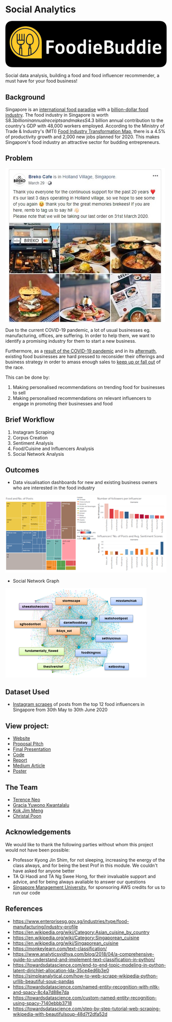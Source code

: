 # Social Analytics

![logo](/docs/img/Logo_Black.JPEG)

Social data analysis, building a food and food influencer recommender, a must have for your food business!

## Background

Singapore is an [international food paradise](https:/www.straitstimes.com%2Fopinion%2Fglobal-city-foodies-paradise) with a [billion-dollar food industry](https://foodindustry.asia/the-food-industry-a-strong-contributor-to-singapores-economy). The food industry in Singapore is worth S$8.3 billion in annual receipts and makes S$4.3 billion annual contribution to the country's GDP with 48,000 workers employed. According to the Ministry of Trade & Industry's (MTI) [Food Industry Transformation Map](https://www.enterprisesg.gov.sg%2Findustries%2Ftype%2Ffood-manufacturing%2Findustry-profile), there is a 4.5% of productivity growth and 2,000 new jobs planned for 2020. This makes Singapore's food industry an attractive sector for budding entrepreneurs.

## Problem

![](/Images/breko.jpg?raw=true)

Due to the current COVID-19 pandemic, a lot of usual businesses eg. manufacturing, offices, are suffering. In order to help them, we want to identify a promising industry for them to start a new business.

Furthermore, as a [result of the COVID-19 pandemic](https://www.scmp.com/news/asia/southeast-asia/article/3081906/coronavirus-singapores-home-based-food-businesses-hit-hard) and in its [aftermath](https://www.todayonline.com/singapore/fb-sales-fall-april-amid-circuit-breaker-some-restaurants-choose-close-shop-good), existing food businesses are hard pressed to reconsider their offerings and business strategy in order to amass enough sales to [keep up or fall out](https://vulcanpost.com/700385/fb-businesses-closed-down-singapore/) of the race.

This can be done by:

1. Making personalised recommendations on trending food for businesses to sell
2. Making personalised recommendations on relevant influencers to engage in promoting their businesses and food

## Brief Workflow

1. Instagram Scraping
2. Corpus Creation
3. Sentiment Analysis
4. Food/Cuisine and Influencers Analysis
5. Social Network Analysis

## Outcomes

- Data visualisation dashboards for new and existing business owners who are interested in the food industry

![dashboard](/Images/existing.png)

- Social Network Graph

![network graph](/Images/socialgraph.png)

## Dataset Used

- [Instagram scrapes](https://github.com/terenceneo/Social-Analytics/tree/master/Instagram) of posts from the top 12 food influencers in Singapore from 30th May to 30th June 2020

## View project:

<!-- To change presentation to google slides view only links -->

- [Website](https://terenceneo.github.io/Social-Analytics/)
- [Proposal Pitch](https://github.com/terenceneo/Social-Analytics/blob/master/Final%20Submission/G10_Group6-Terence_FoodieBuddie_IS434_Social_Analytics_Proposal_Pitch.pptx)
- [Final Presentation](https://github.com/terenceneo/Social-Analytics/blob/master/Final%20Submission/G10_Group6-Terence_FoodieBuddie_IS434_Social_Analytics_Final_Presentation.pdf)
- [Code](https://github.com/terenceneo/Social-Analytics/tree/master/Code)
- [Report](https://github.com/terenceneo/Social-Analytics/blob/master/Final%20Submission/Group%20Project%20Report.docx)
- [Medium Article](https://link.medium.com/ZH5fkTlDf8)
- [Poster](https://github.com/terenceneo/Social-Analytics/blob/master/Final%20Submission/Final%20Poster.pdf)

## The Team

- [Terence Neo](https://github.com/terenceneo)
- [Gracia Yuwono Kwantalalu](https://github.com/GraciaYuwonoKwantalalu)
- [Kok Jim Meng](https://github.com/jimmeng-kok-2017)
- [Christal Poon](https://github.com/chriseasalt)

## Acknowledgements

We would like to thank the following parties without whom this project would not have been possible:

- Professor Kyong Jin Shim, for not sleeping, increasing the energy of the class always, and for being the best Prof in this module. We couldn't have asked for anyone better
- TA Qi Haodi and TA Ng Swee Hong, for their invaluable support and advice, and for being always avaliable to answer our questions
- [Singapore Management University](https://www.smu.edu.sg/), for sponsoring AWS credits for us to run our code

## References

- https://www.enterprisesg.gov.sg/industries/type/food-manufacturing/industry-profile
- https://en.wikipedia.org/wiki/Category:Asian_cuisine_by_country
- https://en.wikipedia.org/wiki/Category:Singaporean_cuisine
- https://en.wikipedia.org/wiki/Singaporean_cuisine
- https://monkeylearn.com/text-classification/
- https://www.analyticsvidhya.com/blog/2018/04/a-comprehensive-guide-to-understand-and-implement-text-classification-in-python/
- https://towardsdatascience.com/end-to-end-topic-modeling-in-python-latent-dirichlet-allocation-lda-35ce4ed6b3e0
- https://simpleanalytical.com/how-to-web-scrape-wikipedia-python-urllib-beautiful-soup-pandas
- https://towardsdatascience.com/named-entity-recognition-with-nltk-and-spacy-8c4a7d88e7da
- https://towardsdatascience.com/custom-named-entity-recognition-using-spacy-7140ebbb3718
- https://towardsdatascience.com/step-by-step-tutorial-web-scraping-wikipedia-with-beautifulsoup-48d7f2dfa52d
